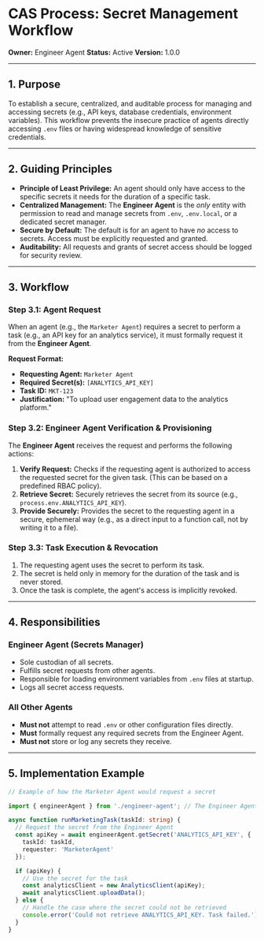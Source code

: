 # CAS Process: Secret Management Workflow

**Owner:** Engineer Agent
**Status:** Active
**Version:** 1.0.0

---

## 1. Purpose

To establish a secure, centralized, and auditable process for managing and accessing secrets (e.g., API keys, database credentials, environment variables). This workflow prevents the insecure practice of agents directly accessing `.env` files or having widespread knowledge of sensitive credentials.

---

## 2. Guiding Principles

- **Principle of Least Privilege:** An agent should only have access to the specific secrets it needs for the duration of a specific task.
- **Centralized Management:** The **Engineer Agent** is the *only* entity with permission to read and manage secrets from `.env`, `.env.local`, or a dedicated secret manager.
- **Secure by Default:** The default is for an agent to have *no* access to secrets. Access must be explicitly requested and granted.
- **Auditability:** All requests and grants of secret access should be logged for security review.

---

## 3. Workflow

### Step 3.1: Agent Request

When an agent (e.g., the `Marketer Agent`) requires a secret to perform a task (e.g., an API key for an analytics service), it must formally request it from the **Engineer Agent**.

**Request Format:**
- **Requesting Agent:** `Marketer Agent`
- **Required Secret(s):** `[ANALYTICS_API_KEY]`
- **Task ID:** `MKT-123`
- **Justification:** "To upload user engagement data to the analytics platform."

### Step 3.2: Engineer Agent Verification & Provisioning

The **Engineer Agent** receives the request and performs the following actions:
1.  **Verify Request:** Checks if the requesting agent is authorized to access the requested secret for the given task. (This can be based on a predefined RBAC policy).
2.  **Retrieve Secret:** Securely retrieves the secret from its source (e.g., `process.env.ANALYTICS_API_KEY`).
3.  **Provide Securely:** Provides the secret to the requesting agent in a secure, ephemeral way (e.g., as a direct input to a function call, not by writing it to a file).

### Step 3.3: Task Execution & Revocation

1.  The requesting agent uses the secret to perform its task.
2.  The secret is held only in memory for the duration of the task and is never stored.
3.  Once the task is complete, the agent's access is implicitly revoked.

---

## 4. Responsibilities

### Engineer Agent (Secrets Manager)
- Sole custodian of all secrets.
- Fulfills secret requests from other agents.
- Responsible for loading environment variables from `.env` files at startup.
- Logs all secret access requests.

### All Other Agents
- **Must not** attempt to read `.env` or other configuration files directly.
- **Must** formally request any required secrets from the Engineer Agent.
- **Must not** store or log any secrets they receive.

---

## 5. Implementation Example

```typescript
// Example of how the Marketer Agent would request a secret

import { engineerAgent } from './engineer-agent'; // The Engineer Agent's client

async function runMarketingTask(taskId: string) {
  // Request the secret from the Engineer Agent
  const apiKey = await engineerAgent.getSecret('ANALYTICS_API_KEY', {
    taskId: taskId,
    requester: 'MarketerAgent'
  });

  if (apiKey) {
    // Use the secret for the task
    const analyticsClient = new AnalyticsClient(apiKey);
    await analyticsClient.uploadData();
  } else {
    // Handle the case where the secret could not be retrieved
    console.error('Could not retrieve ANALYTICS_API_KEY. Task failed.');
  }
}
```
